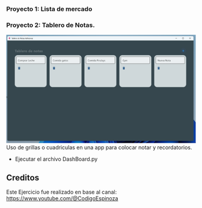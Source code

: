 ### Proyecto 1: Lista de mercado

### Proyecto 2: Tablero de Notas.
![Ejemplo](https://github.com/vhngroup/Flet_Exercise/blob/main/static/DashBoard.png)
Uso de grillas o cuadriculas en una app para colocar notar y recordatorios.
* Ejecutar el archivo DashBoard.py





## Creditos
Este Ejercicio fue realizado en base al canal: https://www.youtube.com/@CodigoEspinoza